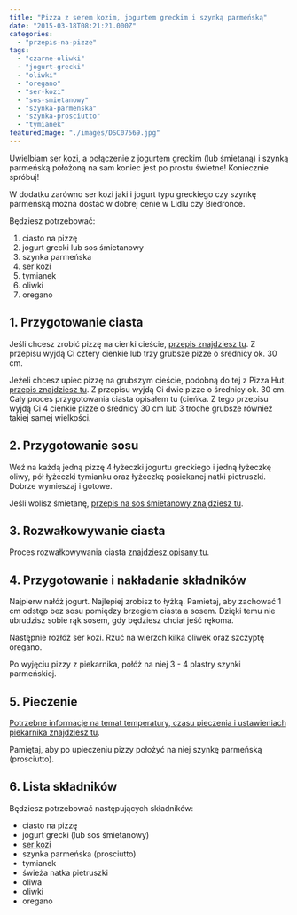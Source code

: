 ```yaml
---
title: "Pizza z serem kozim, jogurtem greckim i szynką parmeńską"
date: "2015-03-18T08:21:21.000Z"
categories: 
  - "przepis-na-pizze"
tags: 
  - "czarne-oliwki"
  - "jogurt-grecki"
  - "oliwki"
  - "oregano"
  - "ser-kozi"
  - "sos-smietanowy"
  - "szynka-parmenska"
  - "szynka-prosciutto"
  - "tymianek"
featuredImage: "./images/DSC07569.jpg"
---
```


Uwielbiam ser kozi, a połączenie z jogurtem greckim (lub śmietaną) i szynką parmeńską położoną na sam koniec jest po prostu świetne! Koniecznie spróbuj!

W dodatku zarówno ser kozi jaki i jogurt typu greckiego czy szynkę parmeńską można dostać w dobrej cenie w Lidlu czy Biedronce.

Będziesz potrzebować:

1. ciasto na pizzę
2. jogurt grecki lub sos śmietanowy
3. szynka parmeńska
4. ser kozi
5. tymianek
6. oliwki
7. oregano

## 1\. Przygotowanie ciasta

Jeśli chcesz zrobić pizzę na cienki cieście, <a title="Przepisy na pizzę" href="/przepisy-na-pizze/">przepis znajdziesz tu</a>. Z przepisu wyjdą Ci cztery cienkie lub trzy grubsze pizze o średnicy ok. 30 cm.

Jeżeli chcesz upiec pizzę na grubszym cieście, podobną do tej z Pizza Hut, <a title="Jeszcze lepszy przepis na pizzę jak z Pizza Hut…" href="/jeszcze-lepszy-przepis-na-pizze-jak-z-pizza-hut/">przepis znajdziesz tu</a>. Z przepisu wyjdą Ci dwie pizze o średnicy ok. 30 cm. Cały proces przygotowania ciasta opisałem tu (cieńka. Z tego przepisu wyjdą Ci 4 cienkie pizze o średnicy 30 cm lub 3 troche grubsze również takiej samej wielkości.

## 2\. Przygotowanie sosu

Weź na każdą jedną pizzę 4 łyżeczki jogurtu greckiego i jedną łyżeczkę oliwy, pół łyżeczki tymianku oraz łyżeczkę posiekanej natki pietruszki. Dobrze wymieszaj i gotowe.

Jeśli wolisz śmietanę, <a title="Sos śmietanowy" href="/sos-smietanowy/">przepis na sos śmietanowy znajdziesz tu</a>.

## 3\. Rozwałkowywanie ciasta

Proces rozwałkowywania ciasta <a title="Jak wałkować ciasto do pizzy?" href="/jak-walkowac-ciasto-pizzy/">znajdziesz opisany tu</a>.

## 4\. Przygotowanie i nakładanie składników

Najpierw nałóż jogurt. Najlepiej zrobisz to łyżką. Pamietaj, aby zachować 1 cm odstęp bez sosu pomiędzy brzegiem ciasta a sosem. Dzięki temu nie ubrudzisz sobie rąk sosem, gdy będziesz chciał jeść rękoma.

Następnie rozłóż ser kozi. Rzuć na wierzch kilka oliwek oraz szczyptę oregano.

Po wyjęciu pizzy z piekarnika, połóż na niej 3 - 4 plastry szynki parmeńskiej.

## 5\. Pieczenie

<a title="Jak ustawić piekarnik do pieczenia pizzy?" href="/jak-ustawic-piekarnik-pieczenia-pizzy/">Potrzebne informacje na temat temperatury, czasu pieczenia i ustawieniach piekarnika znajdziesz tu</a>.

Pamiętaj, aby po upieczeniu pizzy położyć na niej szynkę parmeńską (prosciutto).

## 6\. Lista składników

Będziesz potrzebować następujących składników:

- ciasto na pizzę
- jogurt grecki (lub sos śmietanowy)
- <a title="Jaki ser wybrać do pizzy?" href="/jaki-ser-wybrac-do-pizzy/">ser kozi</a>
- szynka parmeńska (prosciutto)
- tymianek
- świeża natka pietruszki
- oliwa
- oliwki
- oregano
